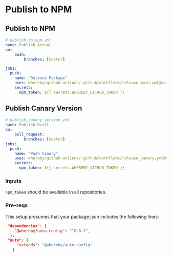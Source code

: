 # Publish to NPM

## Publish to NPM

```yml
# publish_to_npm.yml
name: Publish Actual
on:
    push:
        branches: [master]

jobs:
  push:
    name: "Release Package"
    uses: whereby/github-actions/.github/workflows/release_main.yml@main
    secrets:
      npm_token: ${{ secrets.WHEREBY_GITHUB_TOKEN }}

```

## Publish Canary Version

```yml
# publish_canary_version.yml
name: Publish-Draft
on:
    pull_request:
        branches: [master]
jobs:
  push:
    name: "Push Canary"
    uses: whereby/github-actions/.github/workflows/release_canary.yml@main
    secrets:
      npm_token: ${{ secrets.WHEREBY_GITHUB_TOKEN }}
```

### Inputs

`npm_token` should be available in all repositories.

### Pre-reqs

This setup presumes that your package.json includes the following lines:

```json
 "dependencies": {
    "@whereby/auto-config": "^0.0.2",
  },
 "auto": {
     "extends": "@whereby/auto-config"
   }
```
